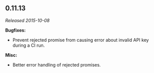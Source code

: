 ## 0.11.13

_Released 2015-10-08_

**Bugfixes:**

- Prevent rejected promise from causing error about invalid API key during a CI
  run.

**Misc:**

- Better error handling of rejected promises.
